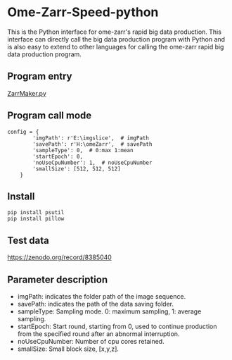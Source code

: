 # Ome-Zarr-Speed-python
This is the Python interface for ome-zarr's rapid big data production. This interface can directly call the big data production program with Python and is also easy to extend to other languages for calling the ome-zarr rapid big data production program.

## Program entry
[ZarrMaker.py](https://github.com/Quanlab-Bioimage/Ome-Zarr-Speed-python/tree/main/ZarrCreator)

## Program call mode
```
config = {
        'imgPath': r'E:\imgslice',  # imgPath
        'savePath': r'H:\omeZarr',  # savePath
        'sampleType': 0,  # 0:max 1:mean
        'startEpoch': 0,
        'noUseCpuNumber': 1,  # noUseCpuNumber
        'smallSize': [512, 512, 512]
    }
```
## Install
```
pip install psutil
pip install pillow
```

## Test data
https://zenodo.org/record/8385040


## Parameter description

* imgPath: indicates the folder path of the image sequence.
* savePath: indicates the path of the data saving folder.
* sampleType: Sampling mode. 0: maximum sampling, 1: average sampling.
* startEpoch: Start round, starting from 0, used to continue production from the specified round after an abnormal interruption.
* noUseCpuNumber: Number of cpu cores retained.
* smallSize: Small block size, [x,y,z].
